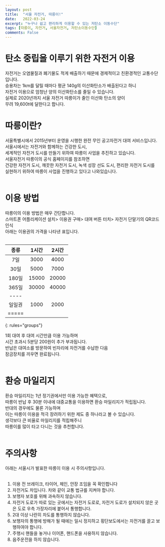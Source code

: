 ```yaml
---
layout: post
title:  "서울 자전거, 따릉이!"
date:   2022-03-24
excerpt: "누구나 쉽고 편리하게 이용할 수 있는 저탄소 이동수단"
tags: [따릉이, 자전거, 서울자전거, 저탄소이동수단]
comments: False
---
```

# 탄소 중립을 이루기 위한 자전거 이용
자전거는 오염물질과 폐기물도 적게 배출하기 때문에 경제적이고 친환경적인 교통수단입니다.<br>
승용차는 1km를 달릴 때마다 평균 140g의 이산화탄소가 배출된다고 하니<br>
 자전거 이용으로 엄청난 양의 이산화탄소를 줄일 수 있습니다.<br>
실제로 2020년까지 서울 자전거 따릉이가 줄인 이산화 탄소의 양이<br>
 무려 19,600t에 달한다고 합니다.<br>

# 따릉이란?
서울특별시에서 2015년부터 운영을 시행한 완전 무인 공고자전거 대여 서비스입니다.<br>
서울시에서는 자전거와 함께하는 건강한 도시, <br>
세계적인 자전거 도시를 만들기 위하여 따릉이 사업을 추진하고 있습니다.<br>
 서울자전거 따릉이의 공식 홈페이지를 참조하면 <br>
 건강한 자전거 도시, 깨끗한 자전거 도시, 녹색 성장 선도 도시, 편리한 자전거 도시를<br>
  실현하기 위하여 따릉이 사업을 진행하고 있다고 나와있습니다. <br>
<br>
# 이용 방법
따릉이의 이용 방법은 매우 간단합니다.<br>
스마트폰 어플리케이션 설치> 이용권 구매> 대여 버튼 터치> 자전거 단말기의 	QR코드 인식<br>
아래는 이용권의 가격을 나타낸 표입니다.<br>
<br>

|   종류  |  1시간  |  2시간  |
|:-----:|:-----:|:-----:|
|   7일  | 3000  | 4000  |
|  30일  | 5000  | 7000  |
| 180일  | 15000 | 20000 |
| 365일  | 30000 | 40000 |
|----|
| 일일권   | 1000  | 2000  |
|=====|
{: rules="groups"}
<br>

1회 대여 후 대여 시간만큼 이용 가능하며<br>
 시간 초과시 5분당 200원이 추가 부과됩니다.<br>
반납은 대여소를 방문하여 빈자리에 자전거를 수납한 다음<br> 잠금장치를 끼우면 완료됩니다. <br>
<br>
# 환승 마일리지
환승 마일리지는 1년 정기권에서만 이용 가능한 혜택으로, <br>
따릉이 반납 후 30분 이내에 대중교통을 이용하면 환승 마일리지가 적립됩니다.<br>
 반대의 경우에도 물론 가능하며<br>
  이는 따릉이 이용을 적극 장려하기 위한 제도 중 하나라고 볼 수 있습니다.<br>
생각보다 큰 비율로 마일리지를 적립해주니 <br>
따릉이를 많이 타고 다니는 것을 추천합니다.<br>
<br>
# 주의사항
아래는 서울시가 발표한 따릉이 이용 시 주의사항입니다.<br>
<br>

1. 이용 전 브레이크, 타이어, 체인, 안장 조임을 꼭 확인합니다
2. 자전거도 차입니다. 차와 같이 교통 법규를 지켜야 합니다.
3. 보행자 보호를 위해 과속하지 않습니다.
4. 자전거 도로가 따로 있는 곳에서는 자전거 도로로, 자전거 도로가 설치되지 않은 곳은 도로 우측 가장자리에 붙어서 통행합니다.
5. 2대 이상 나란히 차도를 통행하지 않습니다.
6. 보행자의 통행에 방해가 될 때에는 일시 정지하고 횡단보도에서는 자전거를 끌고 보행하여야 합니다.
7. 주행시 핸들을 놓거나 이어폰, 핸드폰을 사용하지 않습니다.
8. 음주운전을 하지 않습니다.

